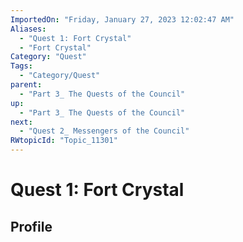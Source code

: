 ```yaml
---
ImportedOn: "Friday, January 27, 2023 12:02:47 AM"
Aliases:
  - "Quest 1: Fort Crystal"
  - "Fort Crystal"
Category: "Quest"
Tags:
  - "Category/Quest"
parent:
  - "Part 3_ The Quests of the Council"
up:
  - "Part 3_ The Quests of the Council"
next:
  - "Quest 2_ Messengers of the Council"
RWtopicId: "Topic_11301"
---
```

# Quest 1: Fort Crystal
## Profile
